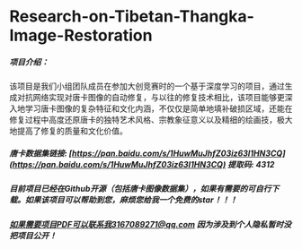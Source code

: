 # Research-on-Tibetan-Thangka-Image-Restoration
##### 项目介绍：
该项目是我们小组团队成员在参加大创竞赛时的一个基于深度学习的项目，通过生成对抗网络实现对唐卡图像的自动修复，与以往的修复技术相比，该项目能够更深入地学习唐卡图像的复杂特征和文化内涵，不仅仅是简单地填补破损区域，还能在修复过程中高度还原唐卡的独特艺术风格、宗教象征意义以及精细的绘画技，极大地提高了修复的质量和文化价值。
##### 唐卡数据集链接: [https://pan.baidu.com/s/1HuwMuJhfZ03iz63I1HN3CQ](https://pan.baidu.com/s/1HuwMuJhfZ03iz63I1HN3CQ) 提取码: 4312 
##### 目前项目已经在Github开源（包括唐卡图像数据集），如果有需要的可自行下载。如果该项目可以帮助到您，麻烦您给我一个免费的star！！！
##### 如果需要项目PDF可以联系我3167089271@qq.com 因为涉及到个人隐私暂时没把项目公开！
